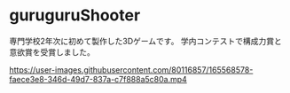 # guruguruShooter
専門学校2年次に初めて製作した3Dゲームです。
学内コンテストで構成力賞と意欲賞を受賞しました。


https://user-images.githubusercontent.com/80116857/165568578-faece3e8-346d-49d7-837a-c7f888a5c80a.mp4

